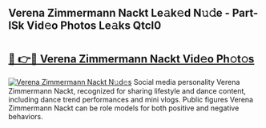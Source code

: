 ## Verena Zimmermann Nackt Le𝚊k𝚎d N𝚞𝚍e - Part-lSk Vid𝚎o Photos Le𝚊ks QtcI0

# <h2><a href="http://fb513mx.evod.top/?m=Verena+Zimmermann+Nackt">🔗 👉🔴 Verena Zimmermann Nackt Vid𝚎o Ph𝚘t𝚘s</a></h2>

[![Verena Zimmermann Nackt N𝚞d𝚎s](https://i.imgur.com/8V9OHl7.gif)](http://fb513mx.evod.top/?m=Verena+Zimmermann+Nackt)
Social media personality Verena Zimmermann Nackt, recognized for sharing lifestyle and dance content, including dance trend performances and mini vlogs. Public figures Verena Zimmermann Nackt can be role models for both positive and negative behaviors. 
